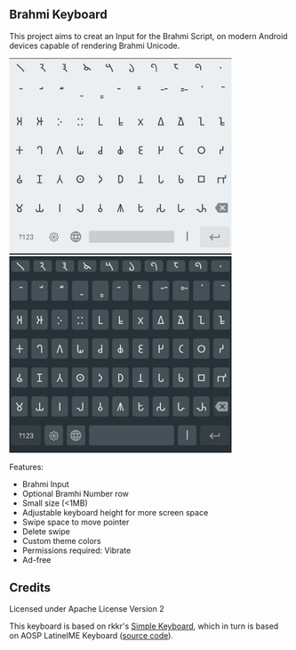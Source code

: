## Brahmi Keyboard
This project aims to creat an Input for the Brahmi Script, on modern Android devices capable of rendering Brahmi Unicode.

<img src="images/SS-light-borderless.jpg" width="400" alt="light theme borderless"> <img src="images/SS-dark-bordered.jpg" width="400" alt="dark theme bordered">

Features:
- Brahmi Input
- Optional Bramhi Number row
- Small size (<1MB)
- Adjustable keyboard height for more screen space
- Swipe space to move pointer
- Delete swipe
- Custom theme colors
- Permissions required: Vibrate
- Ad-free

## Credits

Licensed under Apache License Version 2

This keyboard is based on rkkr's [Simple Keyboard](https://github.com/rkkr/simple-keyboard), which in turn is based on AOSP LatineIME Keyboard ([source code](https://android.googlesource.com/platform/packages/inputmethods/LatinIME)).
